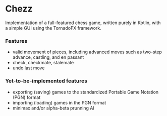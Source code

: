 # Chezz
Implementation of a full-featured chess game, written purely in Kotlin, with a simple GUI using the TornadoFX framework.

### Features
- valid movement of pieces, including advanced moves such as two-step advance, castling, and en passant
- check, checkmate, stalemate
- undo last move
  
### Yet-to-be-implemented features
- exporting (saving) games to the standardized Portable Game Notation (PGN) format
- importing (loading) games in the PGN format
- minimax and/or alpha-beta prunning AI